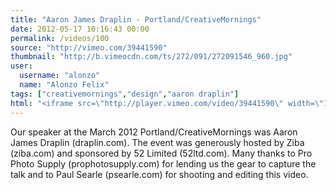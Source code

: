 ```yaml
---
title: "Aaron James Draplin - Portland/CreativeMornings"
date: 2012-05-17 10:16:43 00:00
permalink: /videos/100
source: "http://vimeo.com/39441590"
thumbnail: "http://b.vimeocdn.com/ts/272/091/272091546_960.jpg"
user:
  username: "alonzo"
  name: "Alonzo Felix"
tags: ["creativemornings","design","aaron draplin"]
html: "<iframe src=\"http://player.vimeo.com/video/39441590\" width=\"1280\" height=\"720\" frameborder=\"0\" webkitallowfullscreen mozallowfullscreen allowfullscreen></iframe>"
---
```


Our speaker at the March 2012 Portland/CreativeMornings was Aaron James Draplin (draplin.com). The event was generously hosted by Ziba (ziba.com) and sponsored by 52 Limited (52ltd.com). Many thanks to Pro Photo Supply (prophotosupply.com) for lending us the gear to capture the talk and to Paul Searle (psearle.com) for shooting and editing this video.